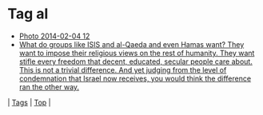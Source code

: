 <!--
title: Tag al
date: 2020-06-28T15:26:59.423Z
tags:
-->
# Tag al

 * [Photo 2014-02-04 12](75581080465.md)
 * [What do groups like ISIS and al-Qaeda and even Hamas want? They want to impose their religious views on the rest of humanity. They want stifle every freedom that decent, educated, secular people care about. This is not a trivial difference. And yet judging from the level of condemnation that Israel now receives, you would think the difference ran the other way.](93322812659.md)

| [Tags](tags.md) | [Top](index.md) |
